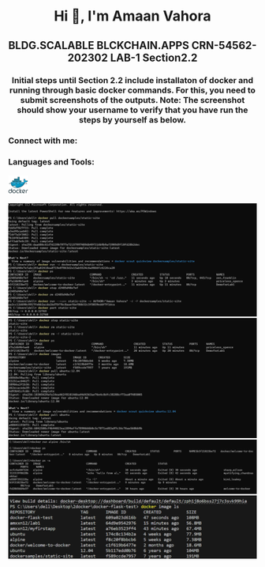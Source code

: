 <h1 align="center">Hi 👋, I'm Amaan Vahora</h1>
<h2 align="center">BLDG.SCALABLE BLCKCHAIN.APPS CRN-54562-202302 LAB-1 Section2.2</h1>
<h3 align="center">Initial steps until Section 2.2 include installaton of docker and running through basic docker commands. For this, you need to submit screenshots of the outputs. Note: The screenshot should show your username to verify that you have run the steps by yourself as below.</h3>

<h3 align="left">Connect with me:</h3>
<p align="left">
</p>

<h3 align="left">Languages and Tools:</h3>
<p align="left"> <a href="https://www.docker.com/" target="_blank" rel="noreferrer"> <img src="https://raw.githubusercontent.com/devicons/devicon/master/icons/docker/docker-original-wordmark.svg" alt="docker" width="40" height="40"/> </a> </p>
<code><img src="https://github.com/Amaanvahora/BCDV-4032/blob/main/Lab1/Basic%20Commands/1.png"></code>
<code><img src="https://github.com/Amaanvahora/BCDV-4032/blob/main/Lab1/Basic%20Commands/2.png"></code>
<code><img src="https://github.com/Amaanvahora/BCDV-4032/blob/main/Lab1/Basic%20Commands/3.png"></code>
<code><img src="https://github.com/Amaanvahora/BCDV-4032/blob/main/Lab1/Basic%20Commands/4.png"></code>
